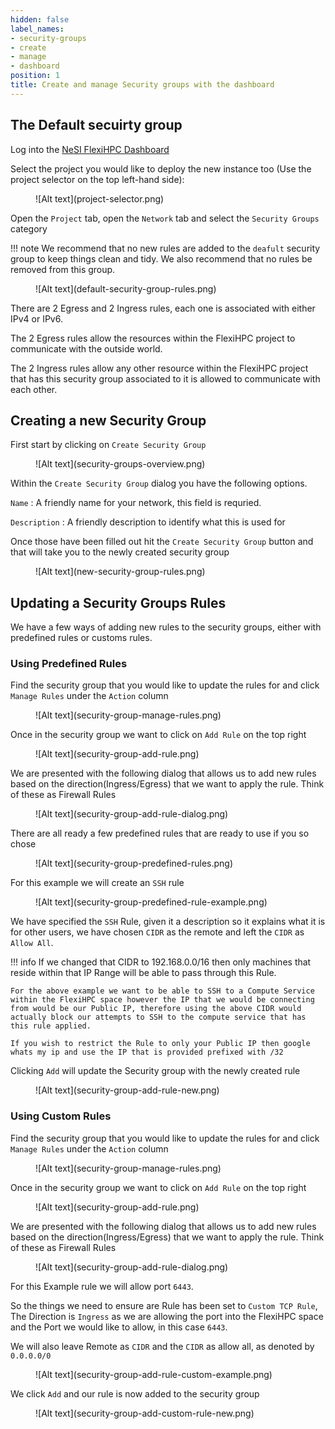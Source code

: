 ```yaml
---
hidden: false
label_names:
- security-groups
- create
- manage
- dashboard
position: 1
title: Create and manage Security groups with the dashboard
---
```


## The Default secuirty group

Log into the [NeSI FlexiHPC Dashboard](https://dashboard.cloud.nesi.org.nz/)

Select the project you would like to deploy the new instance too (Use the project selector on the top left-hand side):

<figure markdown>
  ![Alt text](project-selector.png)
</figure>

Open the `Project` tab, open the `Network` tab and select the `Security Groups` category

!!! note
    We recommend that no new rules are added to the `deafult` security group to keep things clean and tidy. We also recommend that no rules be removed from this group.

<figure markdown>
  ![Alt text](default-security-group-rules.png)
</figure>

There are 2 Egress and 2 Ingress rules, each one is associated with either IPv4 or IPv6.

The 2 Egress rules allow the resources within the FlexiHPC project to communicate with the outside world.

The 2 Ingress rules allow any other resource within the FlexiHPC project that has this security group associated to it is allowed to communicate with each other.

## Creating a new Security Group

First start by clicking on `Create Security Group`

<figure markdown>
  ![Alt text](security-groups-overview.png)
</figure>

Within the `Create Security Group` dialog you have the following options.

`Name`
:   A friendly name for your network, this field is requried.

`Description`
:   A friendly description to identify what this is used for

Once those have been filled out hit the `Create Security Group` button and that will take you to the newly created security group

<figure markdown>
  ![Alt text](new-security-group-rules.png)
</figure>

## Updating a Security Groups Rules

We have a few ways of adding new rules to the security groups, either with predefined rules or customs rules.

### Using Predefined Rules

Find the security group that you would like to update the rules for and click `Manage Rules` under the `Action` column

<figure markdown>
  ![Alt text](security-group-manage-rules.png)
</figure>

Once in the security group we want to click on `Add Rule` on the top right

<figure markdown>
  ![Alt text](security-group-add-rule.png)
</figure>

We are presented with the following dialog that allows us to add new rules based on the direction(Ingress/Egress) that we want to apply the rule. Think of these as Firewall Rules

<figure markdown>
  ![Alt text](security-group-add-rule-dialog.png)
</figure>

There are all ready a few predefined rules that are ready to use if you so chose

<figure markdown>
  ![Alt text](security-group-predefined-rules.png)
</figure>

For this example we will create an `SSH` rule

<figure markdown>
  ![Alt text](security-group-predefined-rule-example.png)
</figure>

We have specified the `SSH` Rule, given it a description so it explains what it is for other users, we have chosen `CIDR` as the remote and left the `CIDR` as `Allow All`.

!!! info
    If we changed that CIDR to 192.168.0.0/16 then only machines that reside within that IP Range will be able to pass through this Rule.

    For the above example we want to be able to SSH to a Compute Service within the FlexiHPC space however the IP that we would be connecting from would be our Public IP, therefore using the above CIDR would actually block our attempts to SSH to the compute service that has this rule applied.

    If you wish to restrict the Rule to only your Public IP then google whats my ip and use the IP that is provided prefixed with /32

Clicking `Add` will update the Security group with the newly created rule

<figure markdown>
  ![Alt text](security-group-add-rule-new.png)
</figure>

### Using Custom Rules

Find the security group that you would like to update the rules for and click `Manage Rules` under the `Action` column

<figure markdown>
  ![Alt text](security-group-manage-rules.png)
</figure>

Once in the security group we want to click on `Add Rule` on the top right

<figure markdown>
  ![Alt text](security-group-add-rule.png)
</figure>

We are presented with the following dialog that allows us to add new rules based on the direction(Ingress/Egress) that we want to apply the rule. Think of these as Firewall Rules

<figure markdown>
  ![Alt text](security-group-add-rule-dialog.png)
</figure>

For this Example rule we will allow port `6443`.

So the things we need to ensure are Rule has been set to `Custom TCP Rule`, The Direction is `Ingress` as we are allowing the port into the FlexiHPC space and the Port we would like to allow, in this case `6443`.

We will also leave Remote as `CIDR` and the `CIDR` as allow all, as denoted by `0.0.0.0/0`

<figure markdown>
  ![Alt text](security-group-add-rule-custom-example.png)
</figure>

We click `Add` and our rule is now added to the security group

<figure markdown>
  ![Alt text](security-group-add-custom-rule-new.png)
</figure>
